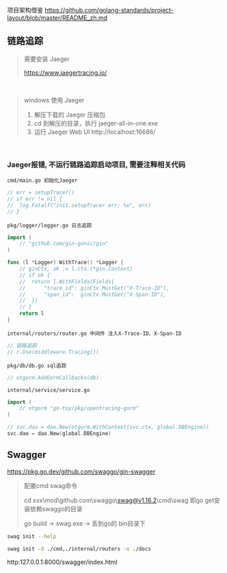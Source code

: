 项目架构借鉴 https://github.com/golang-standards/project-layout/blob/master/README_zh.md


## 链路追踪

> 需要安装 Jaeger
>
> https://www.jaegertracing.io/

<br>

> windows 使用 Jaeger
>
>1. 解压下载的 Jaeger 压缩包
>2. cd 到解压的目录，执行 jaeger-all-in-one.exe
>3. 运行 Jaeger Web UI http://localhost:16686/

<br>

### Jaeger报错, 不运行链路追踪启动项目, 需要注释相关代码

`cmd/main.go 初始化Jaeger`
```go
// err = setupTracer()
// if err != nil {
// 	log.Fatalf("init.setupTracer err: %v", err)
// }
```

`pkg/logger/logger.go 日志追踪`
```go
import (
	// "github.com/gin-gonic/gin"
)

func (l *Logger) WithTrace() *Logger {
	// ginCtx, ok := l.ctx.(*gin.Context)
	// if ok {
	// 	return l.WithFields(Fields{
	// 		"trace_id": ginCtx.MustGet("X-Trace-ID"),
	// 		"span_id":  ginCtx.MustGet("X-Span-ID"),
	// 	})
	// }
	return l
}
```

`internal/routers/router.go 中间件 注入X-Trace-ID、X-Span-ID`
```go
// 链路追踪
// r.Use(middleware.Tracing())
```

`pkg/db/db.go sql追踪`
```go
// otgorm.AddGormCallbacks(db)
```

`internal/service/service.go`
```go
import (
	// otgorm "go-toy/pkg/opentracing-gorm"
)

// svc.dao = dao.New(otgorm.WithContext(svc.ctx, global.DBEngine))
svc.dao = dao.New(global.DBEngine)
```


## Swagger
https://pkg.go.dev/github.com/swaggo/gin-swagger

> 配置cmd swag命令
>
> cd xxx\mod\github.com\swaggo\swag@v1.16.2\cmd\swag 即go get安装依赖swaggo的目录
>
> go build -> swag.exe -> 丢到go的 bin目录下

```bash
swag init --help

swag init -d ./cmd,./internal/routers -o ./docs
```
http:127.0.0.1:8000/swagger/index.html